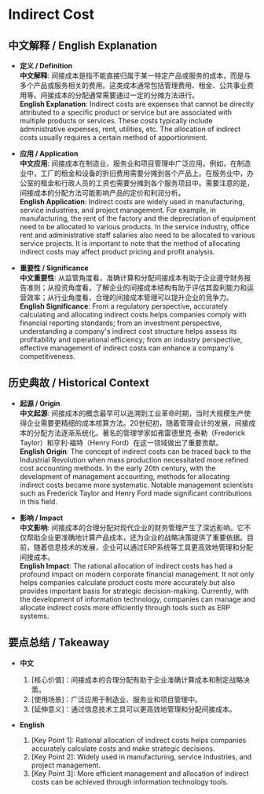 # Indirect Cost

## 中文解释 / English Explanation

* **定义 / Definition**  
  **中文解释**: 间接成本是指不能直接归属于某一特定产品或服务的成本，而是与多个产品或服务相关的费用。这类成本通常包括管理费用、租金、公共事业费用等。间接成本的分配通常需要通过一定的分摊方法进行。  
  **English Explanation**: Indirect costs are expenses that cannot be directly attributed to a specific product or service but are associated with multiple products or services. These costs typically include administrative expenses, rent, utilities, etc. The allocation of indirect costs usually requires a certain method of apportionment.

* **应用 / Application**  
  **中文应用**: 间接成本在制造业、服务业和项目管理中广泛应用。例如，在制造业中，工厂的租金和设备的折旧费用需要分摊到各个产品上。在服务业中，办公室的租金和行政人员的工资也需要分摊到各个服务项目中。需要注意的是，间接成本的分配方法可能影响产品的定价和利润分析。  
  **English Application**: Indirect costs are widely used in manufacturing, service industries, and project management. For example, in manufacturing, the rent of the factory and the depreciation of equipment need to be allocated to various products. In the service industry, office rent and administrative staff salaries also need to be allocated to various service projects. It is important to note that the method of allocating indirect costs may affect product pricing and profit analysis.

* **重要性 / Significance**  
  **中文重要性**: 从监管角度看，准确计算和分配间接成本有助于企业遵守财务报告准则；从投资角度看，了解企业的间接成本结构有助于评估其盈利能力和运营效率；从行业角度看，合理的间接成本管理可以提升企业的竞争力。  
  **English Significance**: From a regulatory perspective, accurately calculating and allocating indirect costs helps companies comply with financial reporting standards; from an investment perspective, understanding a company's indirect cost structure helps assess its profitability and operational efficiency; from an industry perspective, effective management of indirect costs can enhance a company's competitiveness.

## 历史典故 / Historical Context

* **起源 / Origin**  
  **中文起源**: 间接成本的概念最早可以追溯到工业革命时期，当时大规模生产使得企业需要更精细的成本核算方法。20世纪初，随着管理会计的发展，间接成本的分配方法逐渐系统化。著名的管理学家如弗雷德里克·泰勒（Frederick Taylor）和亨利·福特（Henry Ford）在这一领域做出了重要贡献。  
  **English Origin**: The concept of indirect costs can be traced back to the Industrial Revolution when mass production necessitated more refined cost accounting methods. In the early 20th century, with the development of management accounting, methods for allocating indirect costs became more systematic. Notable management scientists such as Frederick Taylor and Henry Ford made significant contributions in this field.

* **影响 / Impact**  
  **中文影响**: 间接成本的合理分配对现代企业的财务管理产生了深远影响。它不仅帮助企业更准确地计算产品成本，还为企业的战略决策提供了重要依据。目前，随着信息技术的发展，企业可以通过ERP系统等工具更高效地管理和分配间接成本。  
  **English Impact**: The rational allocation of indirect costs has had a profound impact on modern corporate financial management. It not only helps companies calculate product costs more accurately but also provides important basis for strategic decision-making. Currently, with the development of information technology, companies can manage and allocate indirect costs more efficiently through tools such as ERP systems.

## 要点总结 / Takeaway

* **中文**  
  1. [核心价值]：间接成本的合理分配有助于企业准确计算成本和制定战略决策。
  2. [使用场景]：广泛应用于制造业、服务业和项目管理中。
  3. [延伸意义]：通过信息技术工具可以更高效地管理和分配间接成本。

* **English**  
  1. [Key Point 1]: Rational allocation of indirect costs helps companies accurately calculate costs and make strategic decisions.
  2. [Key Point 2]: Widely used in manufacturing, service industries, and project management.
  3. [Key Point 3]: More efficient management and allocation of indirect costs can be achieved through information technology tools.
